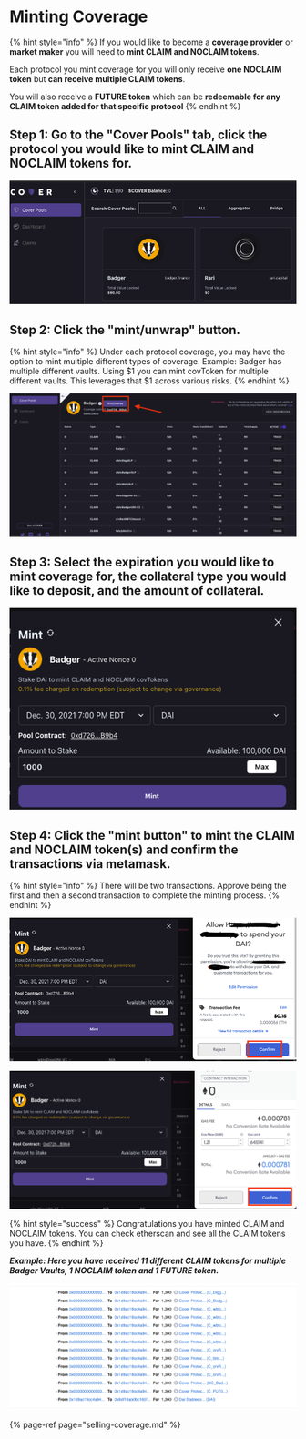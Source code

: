 # Minting Coverage

{% hint style="info" %}
If you would like to become a **coverage provider** or **market maker** you will need to **mint CLAIM and NOCLAIM tokens**.   
  
Each protocol you mint coverage for you will only receive **one NOCLAIM token** but **can receive multiple CLAIM tokens**.   
  
You will also receive a **FUTURE token** which can be **redeemable for any CLAIM token added for that specific protocol**
{% endhint %}

## Step 1: Go to the "Cover Pools" tab, c**lick the protocol you would like to mint CLAIM and NOCLAIM tokens for.** 

![](../.gitbook/assets/screen-shot-2021-04-28-at-10.17.50-pm.png)

## Step 2: Click the "mint/unwrap" button. 

{% hint style="info" %}
Under each protocol coverage, you may have the option to mint multiple different types of coverage. Example: Badger has multiple different vaults. Using $1 you can mint covToken for multiple different vaults. This leverages that $1 across various risks. 
{% endhint %}

![$1 will mint you 1 CLAIM token and 1 NOCLAIM token for each coverage seen](../.gitbook/assets/screen-shot-2021-04-28-at-10.21.40-pm.png)

## Step 3: Select the expiration you would like to mint coverage for, the collateral type you would like to deposit, and the amount of collateral.

![](../.gitbook/assets/screen-shot-2021-04-28-at-10.39.35-pm.png)

## Step 4: Click the "mint button" to mint the CLAIM and NOCLAIM token\(s\) and confirm the transactions via metamask. 

{% hint style="info" %}
There will be two transactions. Approve being the first and then a second transaction to complete the minting process.
{% endhint %}

![Transaction \#1 to approve spending DAI](../.gitbook/assets/screen-shot-2021-04-28-at-10.40.25-pm.png)

![Transaction \#2 to mint CLAIM and NOCLAIM tokens](../.gitbook/assets/screen-shot-2021-04-28-at-10.44.39-pm.png)

{% hint style="success" %}
Congratulations you have minted CLAIM and NOCLAIM tokens. You can check etherscan and see all the CLAIM tokens you have. 
{% endhint %}

_**Example: Here you have received 11 different CLAIM tokens for multiple Badger Vaults, 1 NOCLAIM token and 1 FUTURE token.**_  

![](../.gitbook/assets/screen-shot-2021-04-28-at-10.45.56-pm.png)



{% page-ref page="selling-coverage.md" %}



